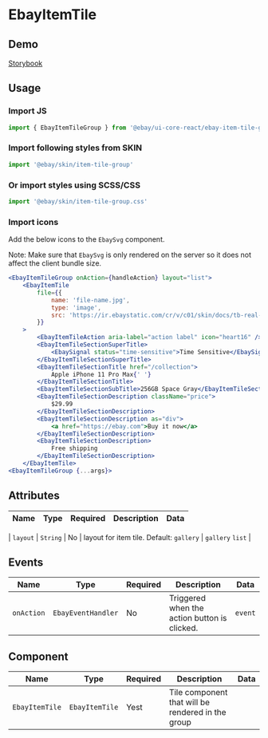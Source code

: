 # EbayItemTile

## Demo

[Storybook](https://opensource.ebay.com/ebayui-core-react/main/?path=/docs/layout-ebay-item-tile-group--docs)

## Usage

### Import JS

```jsx harmony
import { EbayItemTileGroup } from '@ebay/ui-core-react/ebay-item-tile-group'
```

### Import following styles from SKIN

```jsx harmony
import '@ebay/skin/item-tile-group'
```

### Or import styles using SCSS/CSS

```jsx harmony
import '@ebay/skin/item-tile-group.css'
```

### Import icons

Add the below icons to the `EbaySvg` component.

Note: Make sure that `EbaySvg` is only rendered on the server so it does not affect the client bundle size.

```jsx harmony
<EbayItemTileGroup onAction={handleAction} layout="list">
    <EbayItemTile
        file={{
            name: 'file-name.jpg',
            type: 'image',
            src: 'https://ir.ebaystatic.com/cr/v/c01/skin/docs/tb-real-square-pic.jpg'
        }}
    >
        <EbayItemTileAction aria-label="action label" icon="heart16" />
        <EbayItemTileSectionSuperTitle>
            <EbaySignal status="time-sensitive">Time Sensitive</EbaySignal>
        </EbayItemTileSectionSuperTitle>
        <EbayItemTileSectionTitle href="/collection">
            Apple iPhone 11 Pro Max{' '}
        </EbayItemTileSectionTitle>
        <EbayItemTileSectionSubTitle>256GB Space Gray</EbayItemTileSectionSubTitle>
        <EbayItemTileSectionDescription className="price">
            $29.99
        </EbayItemTileSectionDescription>
        <EbayItemTileSectionDescription as="div">
            <a href="https://ebay.com">Buy it now</a>
        </EbayItemTileSectionDescription>
        <EbayItemTileSectionDescription>
            Free shipping
        </EbayItemTileSectionDescription>
    </EbayItemTile>
<EbayItemTileGroup {...args}>
```

## Attributes

| Name | Type | Required | Description | Data |
| ---- | ---- | -------- | ----------- | ---- |

| `layout` | `String` | No | layout for item tile. Default: `gallery` | `gallery` `list` |

## Events

| Name       | Type               | Required | Description                                  | Data    |
| ---------- | ------------------ | -------- | -------------------------------------------- | ------- |
| `onAction` | `EbayEventHandler` | No       | Triggered when the action button is clicked. | `event` |

## Component

| Name           | Type           | Required | Description                                        | Data |
| -------------- | -------------- | -------- | -------------------------------------------------- | ---- |
| `EbayItemTile` | `EbayItemTile` | Yest     | Tile component that will be rendered in the group |
